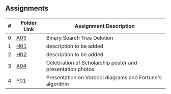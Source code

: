 ## Assignments

|  #  | Folder Link | Assignment Description |
| :-: | ----------- | ---------------------- |
|  0  | [A03](https://github.com/OVA-Kak/3013-Algorithms/tree/main/Assignments/A03)      | Binary Search Tree Deletion          |
|  1  | [H01](https://github.com/OVA-Kak/3013-Algorithms/tree/main/Assignments/H01)      | description to be added          |
|  2  | [H02](https://github.com/OVA-Kak/3013-Algorithms/tree/main/Assignments/H02)      | description to be added          |
|  3  | [A04](https://github.com/OVA-Kak/3013-Algorithms/tree/main/Assignments/A04)      | Celebration of Scholarship poster and presentation photos         |
|  4  | [P01](https://github.com/OVA-Kak/3013-Algorithms/tree/main/Assignments/P01)      | Presentation on Voronoi diagrams and Fortune's algorithm          |

